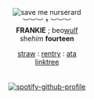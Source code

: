 <div align='center'> 
 <img src='https://files.catbox.moe/w205d5.jpeg' title='save me nurserard'

   <br>︶︶︶ † ︶︶︶<br>
<b>FRANKIE</b> ; beo<ins>wulf</ins><br>
   she<i>him</i>  <b>fourteen </b>

 
 <a href="https://dearnurse.straw.page/">straw</a> : <a href="https://rentry.co/officerard">rentry</a> : <a href="https://mychemicalromance.atabook.org/">ata</a>
<br><a href="https://linktr.ee/weezerus">linktree</a><br>
<br>
<br>
[![spotify-github-profile](https://spotify-github-profile.kittinanx.com/api/view?uid=31svh3j6tbamubnmzunej76fut3q&cover_image=true&theme=natemoo-re&show_offline=true&background_color=121212&interchange=false&bar_color=7a7a7a&bar_color_cover=false)](https://github.com/kittinan/spotify-github-profile)


